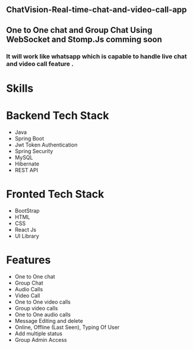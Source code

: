 ## ChatVision-Real-time-chat-and-video-call-app          
## One to One chat and Group Chat Using WebSocket and Stomp.Js  comming soon
### It will work like whatsapp which is capable to handle live chat and video call feature .
# Skills    
# Backend Tech Stack
- Java
- Spring Boot
- Jwt Token Authentication
- Spring Security
- MySQL                   
- Hibernate
- REST API
# Fronted Tech Stack 
- BootStrap
- HTML
- CSS
- React Js
- UI Library
# Features
- One to One chat
- Group Chat
- Audio Calls 
- Video Call
- One to One video calls
- Group video calls
- One to One audio calls
- Message Editing and delete
- Online, Offline (Last Seen), Typing Of User 
- Add multiple status   
- Group Admin Access                       
                             
  

